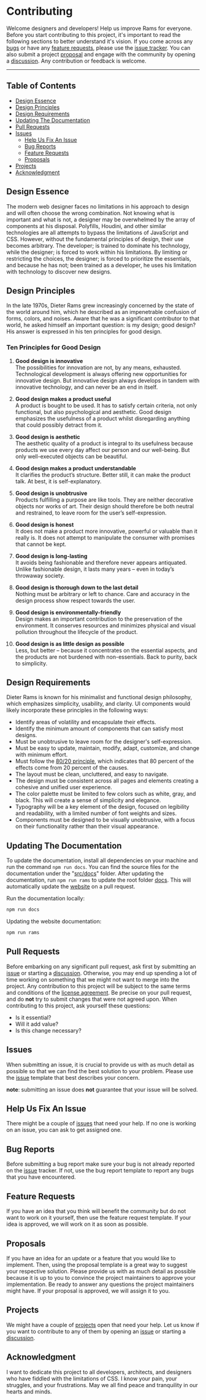 # Contributing

Welcome designers and developers! Help us improve Rams for everyone. Before you start contributing to this project, it's important to read the following sections to better understand it's vision. If you come across any [bugs](#bug-reports) or have any [feature requests](#feature-requests), please use the [issue tracker](https://github.com/jacobxperez/rams/issues). You can also submit a project [proposal](#proposals) and engage with the community by opening a [discussion](https://github.com/jacobxperez/rams/discussions). Any contribution or feedback is welcome.

---

## Table of Contents

* [Design Essence](#design-essence)
* [Design Principles](#design-principles)
* [Design Requirements](#design-requirements)
* [Updating The Documentation](#updating-the-documentation)
* [Pull Requests](#pull-requests)
* [Issues](#issues)
  * [Help Us Fix An Issue](#help-us-fix-an-issue)
  * [Bug Reports](#bug-reports)
  * [Feature Requests](#feature-requests)
  * [Proposals](#proposals)
* [Projects](#projects)
* [Acknowledgment](#acknowledgment)

## Design Essence

The modern web designer faces no limitations in his approach to design and will
often choose the wrong combination. Not knowing what is important and what is
not, a designer may be overwhelmed by the array of components at his disposal.
Polyfills, Houdini, and other similar technologies are all attempts to bypass
the limitations of JavaScript and CSS. However, without the fundamental principles
of design, their use becomes arbitrary. The developer; is trained to dominate his
technology, while the designer; is forced to work within his limitations. By limiting
or restricting the choices, the designer; is forced to prioritize the essentials,
and because he has not; been trained as a developer, he uses his limitation with
technology to discover new designs.

## Design Principles

In the late 1970s, Dieter Rams grew increasingly concerned by the state of the world
around him, which he described as an impenetrable confusion of forms, colors, and
noises. Aware that he was a significant contributor to that world, he asked himself
an important question: is my design; good design? His answer is expressed in his ten
principles for good design.

### Ten Principles for Good Design

1. **Good design is innovative**  
    The possibilities for innovation are not, by any means, exhausted.
    Technological development is always offering new opportunities for
    innovative design. But innovative design always develops in tandem
    with innovative technology, and can never be an end in itself.

2. **Good design makes a product useful**  
    A product is bought to be used. It has to satisfy certain criteria, not
    only functional, but also psychological and aesthetic. Good design
    emphasizes the usefulness of a product whilst disregarding anything
    that could possibly detract from it.

3. **Good design is aesthetic**  
    The aesthetic quality of a product is integral to its usefulness
    because products we use every day affect our person and our
    well-being. But only well-executed objects can be beautiful.

4. **Good design makes a product understandable**  
    It clarifies the product’s structure. Better still, it can make the product
    talk. At best, it is self-explanatory.

5. **Good design is unobtrusive**  
    Products fulfilling a purpose are like tools. They are neither decorative
    objects nor works of art. Their design should therefore be both
    neutral and restrained, to leave room for the user’s self-expression.

6. **Good design is honest**  
    It does not make a product more innovative, powerful or valuable
    than it really is. It does not attempt to manipulate the consumer with
    promises that cannot be kept.

7. **Good design is long-lasting**  
    It avoids being fashionable and therefore never appears antiquated.
    Unlike fashionable design, it lasts many years – even in today’s
    throwaway society.

8. **Good design is thorough down to the last detail**  
    Nothing must be arbitrary or left to chance. Care and accuracy in
    the design process show respect towards the user.

9. **Good design is environmentally-friendly**  
    Design makes an important contribution to the preservation of the
    environment. It conserves resources and minimizes physical and
    visual pollution throughout the lifecycle of the product.

10. **Good design is as little design as possible**  
    Less, but better – because it concentrates on the essential aspects,
    and the products are not burdened with non-essentials.
    Back to purity, back to simplicity.

## Design Requirements

Dieter Rams is known for his minimalist and functional design philosophy, which
emphasizes simplicity, usability, and clarity. UI components would likely
incorporate these principles in the following ways:

* Identify areas of volatility and encapsulate their effects.
* Identify the minimum amount of components that can satisfy most designs.
* Must be unobtrusive to leave room for the designer's self-expression.
* Must be easy to update, maintain, modify, adapt, customize, and change with minimum effort.
* Must follow the [80/20 principle](https://jacobxperez.github.io/blog/post/heuristic/the-80-20-principle/),
which indicates that 80 percent of the effects come from 20 percent of the causes.
* The layout must be clean, uncluttered, and easy to navigate.
* The design must be consistent across all pages and elements creating a
cohesive and unified user experience.
* The color palette must be limited to few colors such as white, gray, and black.
This will create a sense of simplicity and elegance.
* Typography will be a key element of the design, focused on legibility
and readability, with a limited number of font weights and sizes.
* Components must be designed to be visually unobtrusive, with a focus
on their functionality rather than their visual appearance.

## Updating The Documentation

To update the documentation, install all dependencies on your machine and run the
command `npm run docs`. You can find the source files for the documentation under the
"[src/docs](https://github.com/jacobxperez/rams/tree/master/src/docs)" folder. After
updating the documentation, run `npm run rams` to update the root folder
[docs](https://github.com/jacobxperez/rams/tree/master/docs). This will automatically
update the [website](https://jacobxperez.github.io/rams/) on a pull request.

Run the documentation locally:

```bash
npm run docs
```

Updating the website documentation:

```bash
npm run rams
```

## Pull Requests

Before embarking on any significant pull request, ask first by submitting an
[issue](https://github.com/jacobxperez/rams/issues/new/choose) or starting a
[discussion](https://github.com/jacobxperez/rams/discussions). Otherwise, you
may end up spending a lot of time working on something that we might not want
to merge into the project. Any contribution to this project will be subject to
the same terms and conditions of the [license agreement](https://github.com/jacobxperez/rams#license).
Be precise on your pull request, and do **not** try to submit changes that were
not agreed upon. When contributing to this project, ask yourself these questions:

* Is it essential?
* Will it add value?
* Is this change necessary?

## Issues

When submitting an issue, it is crucial to provide us with as much detail as possible so
that we can find the best solution to your problem. Please use the [issue](https://github.com/jacobxperez/rams/issues/new/choose)
template that best describes your concern.

**note**: submitting an issue does **not** guarantee that your issue will be solved.

## Help Us Fix An Issue

There might be a couple of [issues](https://github.com/jacobxperez/rams/issues) that need
your help. If no one is working on an issue, you can ask to get assigned one.

## Bug Reports

Before submitting a bug report make sure your bug is not already reported on the
[issue](https://github.com/jacobxperez/rams/issues) tracker. If not, use the bug report
template to report any bugs that you have encountered.

## Feature Requests

If you have an idea that you think will benefit the community but do not want to work on it
yourself, then use the feature request template. If your idea is approved, we will work on
it as soon as possible.

## Proposals

If you have an idea for an update or a feature that you would like to implement. Then, using
the proposal template is a great way to suggest your respective solution. Please provide us
with as much detail as possible because it is up to you to convince the project maintainers
to approve your implementation. Be ready to answer any questions the project maintainers
might have. If your proposal is approved, we will assign it to you.

## Projects

We might have a couple of [projects](https://github.com/jacobxperez/rams/projects?query=is%3Aopen)
open that need your help. Let us know if you want to contribute to any of them by opening
an [issue](https://github.com/jacobxperez/rams/issues/new/choose) or starting a [discussion](https://github.com/jacobxperez/rams/discussions).

## Acknowledgment

I want to dedicate this project to all developers, architects, and designers who have
fiddled with the limitations of CSS. I know your pain, your struggles, and your frustrations.
May we all find peace and tranquility in our hearts and minds.
